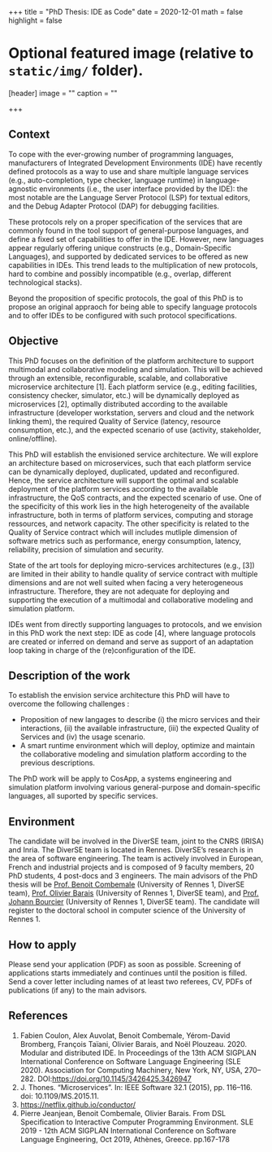 +++
title = "PhD Thesis: IDE as Code"
date = 2020-12-01
math = false
highlight = false

# Optional featured image (relative to `static/img/` folder).
[header]
image = ""
caption = ""

+++

## Context

To cope with the ever-growing number of programming languages, manufacturers of Integrated Development Environments (IDE) have recently defined protocols as a way to use and share multiple language services (e.g., auto-completion, type checker, language runtime) in language-agnostic environments (i.e., the user interface provided by the IDE): the most notable are the Language Server Protocol (LSP) for textual editors, and the Debug Adapter Protocol (DAP) for debugging facilities.

These protocols rely on a proper specification of the services that are commonly found in the tool support of general-purpose languages, and define a fixed set of capabilities to offer in the IDE.
However, new languages appear regularly offering unique constructs (e.g., Domain-Specific Languages), and supported by dedicated services to be offered as new capabilities in IDEs. This trend leads to the multiplication of new protocols, hard to combine and possibly incompatible (e.g., overlap, different technological stacks).

Beyond the proposition of specific protocols, the goal of this PhD is to propose an original appraoch for being able to specify language protocols and to offer IDEs to be configured with such protocol specifications. 

## Objective

This PhD focuses on the definition of the platform architecture to support multimodal and collaborative modeling and simulation. This will be achieved through an extensible, reconfigurable, scalable, and collaborative microservice architecture [1]. Each platform service (e.g., editing facilities, consistency checker, simulator, etc.) will be dynamically deployed as microservices [2], optimally distributed according to the available infrastructure (developer workstation, servers and cloud and the network linking them), the required Quality of Service (latency, resource consumption, etc.), and the expected scenario of use (activity, stakeholder, online/offline).

This PhD will establish the envisioned service architecture. We will explore an architecture based on microservices, such that each platform service can be dynamically deployed, duplicated, updated and reconfigured. Hence, the service architecture will support the optimal and scalable deployment of the platform services according to the available infrastructure, the QoS contracts, and the expected scenario of use. One of the specificity of this work lies in the high heterogeneity of the available infrastructure, both in terms of platform services, computing and storage ressources, and network capacity. The other specificity is related to the Quality of Service contract which will includes mutliple dimension of software metrics such as performance, energy consumption, latency, reliability, precision of simulation and security. 

State of the art tools for deploying micro-services architectures (e.g., [3]) are limited in their ability to handle quality of service contract with multiple dimensions and are not well suited  when facing a very heterogeneous infrastructure. Therefore, they are not adequate for deploying and supporting the execution of a multimodal and collaborative modeling and simulation platform.
   
IDEs went from directly supporting languages to protocols, and we envision in this PhD work the next step: IDE as code [4], where language protocols are created or inferred on demand and serve as support of an adaptation loop taking in charge of the (re)configuration of the IDE.

## Description of the work

To establish the envision service architecture this PhD will have to overcome the following challenges :
- Proposition of new langages to describe (i) the micro services and their interactions, (ii) the available infrastructure, (iii) the expected Quality of Services and (iv) the usage scenario.
- A smart runtime environment which will deploy, optimize and maintain the collaborative modeling and simulation platform according to the previous descriptions.

The PhD work will be apply to CosApp, a systems engineering and simulation platform involving various general-purpose and domain-specific languages, all suported by specific services.

## Environment

The candidate will be involved in the DiverSE team, joint to the CNRS (IRISA) and Inria. The DiverSE team is located in Rennes. DiverSE’s research is in the area of software engineering. The team is actively involved in European, French and industrial projects and is composed of 9 faculty members, 20 PhD students, 4 post-docs and 3 engineers. The main advisors of the PhD thesis will be [Prof. Benoit Combemale](https://people.irisa.fr/Benoit.Combemale) (University of Rennes 1, DiverSE team), [Prof. Olivier Barais](https://olivier.barais.fr/) (University of Rennes 1, DiverSE team), and [Prof. Johann Bourcier](https://sites.google.com/site/johannbourcier/) (University of Rennes 1, DiverSE team). The candidate will register to the doctoral school in computer science of the University of Rennes 1. 

## How to apply

Please send your application (PDF) as soon as possible. Screening of applications starts immediately and continues until the position is filled. Send a cover letter including names of at least two referees, CV, PDFs of publications (if any) to the main advisors.

## References

1. Fabien Coulon, Alex Auvolat, Benoit Combemale, Yérom-David Bromberg, François Taïani, Olivier Barais, and Noël Plouzeau. 2020. Modular and distributed IDE. In Proceedings of the 13th ACM SIGPLAN International Conference on Software Language Engineering (SLE 2020). Association for Computing Machinery, New York, NY, USA, 270–282. DOI:https://doi.org/10.1145/3426425.3426947
1. J. Thones. “Microservices”. In: IEEE Software 32.1 (2015), pp. 116–116. doi: 10.1109/MS.2015.11.
1. https://netflix.github.io/conductor/
1. Pierre Jeanjean, Benoit Combemale, Olivier Barais. From DSL Specification to Interactive Computer Programming Environment. SLE 2019 - 12th ACM SIGPLAN International Conference on Software Language Engineering, Oct 2019, Athènes, Greece. pp.167-178
